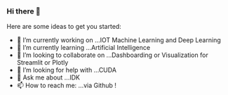 ### Hi there 👋



Here are some ideas to get you started:

- 🔭 I’m currently working on ...IOT Machine Learning and Deep Learning
- 🌱 I’m currently learning ...Artificial Intelligence
- 👯 I’m looking to collaborate on ...Dashboarding or Visualization for Streamlit or Plotly
- 🤔 I’m looking for help with ...CUDA
- 💬 Ask me about ...IDK
- 📫 How to reach me: ...via Github !


